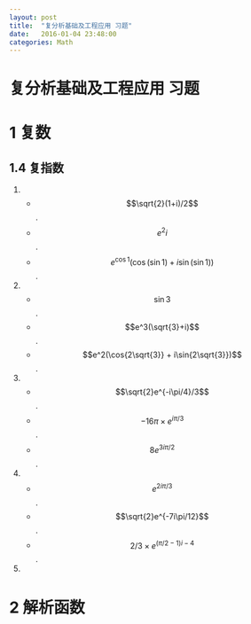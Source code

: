 ```yaml
---
layout: post
title:  "复分析基础及工程应用 习题"
date:   2016-01-04 23:48:00
categories: Math
---
```


# 复分析基础及工程应用 习题

# 1 复数

## 1.4 复指数

1. * $$\sqrt{2}(1+i)/2$$.
   * $$e^2i$$.
   * $$e^{\cos{1}}(\cos{(\sin{1})} + i\sin{(\sin{1})})$$.

2. * $$\sin{3}$$.
   * $$e^3(\sqrt{3}+i)$$.
   * $$e^2(\cos{2\sqrt{3}} + i\sin{2\sqrt{3}})$$.

3. * $$\sqrt{2}e^{-i\pi/4}/3$$.
   * $$-16\pi \times e^{i\pi/3}$$.
   * $$8e^{3i\pi/2}$$.

4. * $$e^{2i\pi/3}$$.
   * $$\sqrt{2}e^{-7i\pi/12}$$.
   * $$2/3 \times e^{(\pi/2-1)i-4}$$.

5. 


# 2 解析函数


